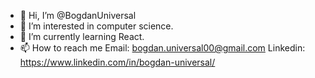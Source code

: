 - 👋 Hi, I’m @BogdanUniversal
- 👀 I’m interested in computer science.
- 🌱 I’m currently learning React.
- 📫 How to reach me 
  Email: bogdan.universal00@gmail.com
  Linkedin: https://www.linkedin.com/in/bogdan-universal/
